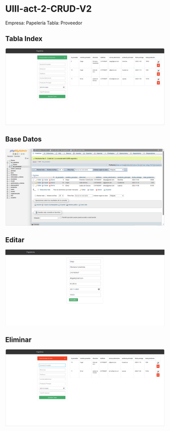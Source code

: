 # UIII-act-2-CRUD-V2
Empresa: Papelería Tabla: Proveedor

## Tabla Index
![Index](https://github.com/DDOrozco17/UIII-act-2-CRUD-V2/blob/main/index.png)

## Base Datos
![Base Datos](https://github.com/DDOrozco17/UIII-act-2-CRUD-V2/blob/main/tablaproveedor.png)

## Editar
![Editar](https://github.com/DDOrozco17/UIII-act-2-CRUD-V2/blob/main/editar.png)

## Eliminar
![Eliminar](https://github.com/DDOrozco17/UIII-act-2-CRUD-V2/blob/main/eliminar.png)
